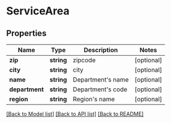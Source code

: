 # ServiceArea

## Properties
Name | Type | Description | Notes
------------ | ------------- | ------------- | -------------
**zip** | **string** | zipcode | [optional] 
**city** | **string** | city | [optional] 
**name** | **string** | Department&#x27;s name | [optional] 
**department** | **string** | Department&#x27;s code | [optional] 
**region** | **string** | Region&#x27;s name | [optional] 

[[Back to Model list]](../../README.md#documentation-for-models) [[Back to API list]](../../README.md#documentation-for-api-endpoints) [[Back to README]](../../README.md)

